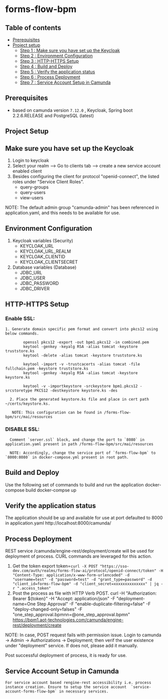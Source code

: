 # **forms-flow-bpm**

## Table of contents
* [Prerequisites](#prerequisites)
* [Project setup](#project-setup)
  * [Step 1 : Make sure you have set up the Keycloak](#make-sure-you-have-set-up-the-keycloak)
  * [Step 2 : Environment Configuration](#environment-configuration)
  * [Step 3 : HTTP-HTTPS Setup](#http-https-setup)
  * [Step 4 : Build and Deploy](#build-and-deploy)
  * [Step 5 : Verify the application status](#verify-the-application-status)
  * [Step 6 : Process Deployment](#process-deployment)
  * [Step 7 : Service Account Setup in Camunda](#service-account-setup-in-camunda)

## Prerequisites

- based on camunda version `7.12.0` , Keycloak, Spring boot 2.2.6.RELEASE and PostgreSQL (latest)

## Project Setup

## Make sure you have set up the Keycloak 

1. Login to keycloak
2. Select your realm --> Go to clients tab --> create a new service account enabled client 
3. Besides configuring the client for protocol "openid-connect", the listed roles under "Service Client Roles".
    * query-groups
    * query-users
    * view-users
    
 NOTE: The default admin group "camunda-admin" has been referenced in application.yaml, and this needs to be available for use.
 
## Environment Configuration

1. Keycloak variables (Security)
    * KEYCLOAK_URL
    * KEYCLOAK_URL_REALM
    * KEYCLOAK_CLIENTID
    * KEYCLOAK_CLIENTSECRET
2. Database variables (Database)
    * JDBC_URL
    * JDBC_USER
    * JDBC_PASSWORD
    * JDBC_DRIVER
    
## HTTP-HTTPS Setup

### Enable SSL:

  
    1. Generate domain specific pem format and convert into pkcs12 using below commands.
 ```       
         openssl pkcs12 -export -out bpm1.pkcs12 -in combined.pem
         keytool -genkey -keyalg RSA -alias tomcat -keystore truststore.ks
         keytool -delete -alias tomcat -keystore truststore.ks

         keytool -import -v -trustcacerts -alias tomcat -file fullchain.pem -keystore truststore.ks
         keytool -genkey -keyalg RSA -alias tomcat -keystore keystore.ks

         keytool -v -importkeystore -srckeystore bpm1.pkcs12 -srcstoretype PKCS12 -destkeystore keystore.ks -des
 ```      
      2. Place the generated keystore.ks file and place in cert path ~/certs/keystore.ks. 
         
       NOTE: This configuration can be found in /forms-flow-bpm/src/mai/resources
       
  
### DISABLE SSL:
     
      Comment `server.ssl` block, and change the port to `8080` in application.yaml present in path /forms-flow-bpm/src/mai/resources
         
      NOTE: Accordingly, change the service port of `forms-flow-bpm` to `8000:8080` in docker-compose.yml present in root path.

## Build and Deploy

   Use the following set of commands to build and run the application
      docker-compose build
      docker-compse up
      
## Verify the application status

   The application should be up and available for use at port defaulted to 8000 in application.yaml http://localhost:8000/camunda/
   
## Process Deployment

   REST service /camunda/engine-rest/deployment/create will be used for deployment of process.
   CURL commands are leveraged for this action. 
   1. Get the token
      export token=`curl -X POST "https://sso-dev.com/auth/realms/forms-flow-ai/protocol/openid-connect/token" -H "Content-Type: application/x-www-form-urlencoded" -d "username=test" -d "password=test" -d "grant_type=password" -d "client_id=forms-flow-bpm" -d "client_secret=xxxxxxxxxxxxxx" | jq -r ".access_token"`
   2. Post the process as file with HTTP Verb POST.
   curl -H "Authorization: Bearer ${token}" -H "Accept: application/json" -F "deployment-name=One Step Approval" -F "enable-duplicate-filtering=false" -F "deploy-changed-only=falses" -F "one_step_approval.bpmnn=@one_step_approval.bpmn"  https://bpm1.aot-technologies.com/camunda/engine-rest/deployment/create
   
   NOTE: In case, POST request fails with permission issue. Login to camunda -> Admin -> Authorizations -> Deployment; then verif the user existence under "deployment" service. If does not, please add it manually. 
   
Post successful deployment of process, it is ready for use.
   
## Service Account Setup in Camunda
   
    For service account based rengine-rest accessibility i.e. process instance creation. Ensure to setup the service account  `service-account-forms-flow-bpm` in necessary services.
   


